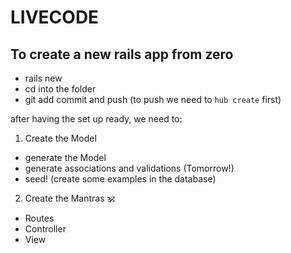 # LIVECODE

## To create a new rails app from zero

- rails new
- cd into the folder
- git add commit and push (to push we need to `hub create` first)

after having the set up ready, we need to:

1. Create the Model

- generate the Model
- generate associations and validations (Tomorrow!)
- seed! (create some examples in the database)

2. Create the Mantras 🕉

- Routes
- Controller
- View
